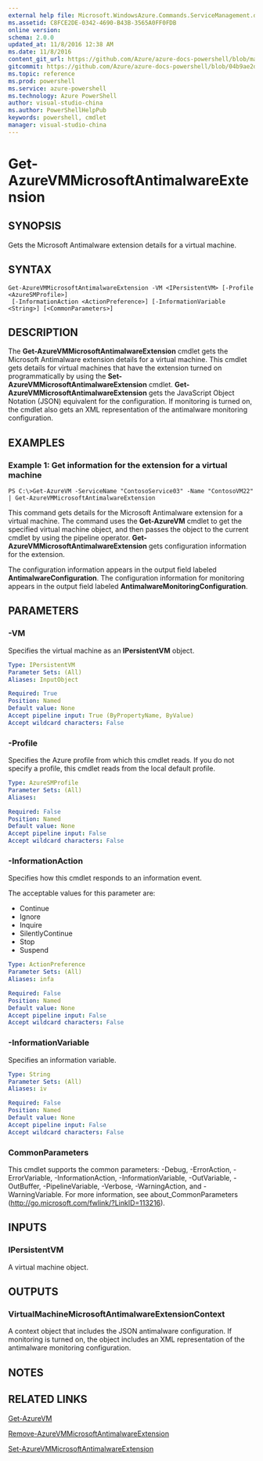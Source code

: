 ```yaml
---
external help file: Microsoft.WindowsAzure.Commands.ServiceManagement.dll-Help.xml
ms.assetid: C8FCE2DE-0342-4690-B43B-3565A0FF0FDB
online version: 
schema: 2.0.0
updated_at: 11/8/2016 12:38 AM
ms.date: 11/8/2016
content_git_url: https://github.com/Azure/azure-docs-powershell/blob/master/azureps-cmdlets-docs/ServiceManagement/Azure.Antimalware/v3.1.0/Get-AzureVMMicrosoftAntimalwareExtension.md
gitcommit: https://github.com/Azure/azure-docs-powershell/blob/04b9ae2d1c44a3ada330f570237886794cede893/azureps-cmdlets-docs/ServiceManagement/Azure.Antimalware/v3.1.0/Get-AzureVMMicrosoftAntimalwareExtension.md
ms.topic: reference
ms.prod: powershell
ms.service: azure-powershell
ms.technology: Azure PowerShell
author: visual-studio-china
ms.author: PowerShellHelpPub
keywords: powershell, cmdlet
manager: visual-studio-china
---
```


# Get-AzureVMMicrosoftAntimalwareExtension

## SYNOPSIS
Gets the Microsoft Antimalware extension details for a virtual machine.

## SYNTAX

```
Get-AzureVMMicrosoftAntimalwareExtension -VM <IPersistentVM> [-Profile <AzureSMProfile>]
 [-InformationAction <ActionPreference>] [-InformationVariable <String>] [<CommonParameters>]
```

## DESCRIPTION
The **Get-AzureVMMicrosoftAntimalwareExtension** cmdlet gets the Microsoft Antimalware extension details for a virtual machine.
This cmdlet gets details for virtual machines that have the extension turned on programmatically by using the **Set-AzureVMMicrosoftAntimalwareExtension** cmdlet.
**Get-AzureVMMicrosoftAntimalwareExtension** gets the JavaScript Object Notation (JSON) equivalent for the configuration.
If monitoring is turned on, the cmdlet also gets an XML representation of the antimalware monitoring configuration.

## EXAMPLES

### Example 1: Get information for the extension for a virtual machine
```
PS C:\>Get-AzureVM -ServiceName "ContosoService03" -Name "ContosoVM22" | Get-AzureVMMicrosoftAntimalwareExtension
```

This command gets details for the Microsoft Antimalware extension for a virtual machine.
The command uses the **Get-AzureVM** cmdlet to get the specified virtual machine object, and then passes the object to the current cmdlet by using the pipeline operator.
**Get-AzureVMMicrosoftAntimalwareExtension** gets configuration information for the extension.

The configuration information appears in the output field labeled **AntimalwareConfiguration**.
The configuration information for monitoring appears in the output field labeled **AntimalwareMonitoringConfiguration**.

## PARAMETERS

### -VM
Specifies the virtual machine as an **IPersistentVM** object.

```yaml
Type: IPersistentVM
Parameter Sets: (All)
Aliases: InputObject

Required: True
Position: Named
Default value: None
Accept pipeline input: True (ByPropertyName, ByValue)
Accept wildcard characters: False
```

### -Profile
Specifies the Azure profile from which this cmdlet reads. If you do not specify a profile, this cmdlet reads from the local default profile.

```yaml
Type: AzureSMProfile
Parameter Sets: (All)
Aliases: 

Required: False
Position: Named
Default value: None
Accept pipeline input: False
Accept wildcard characters: False
```

### -InformationAction
Specifies how this cmdlet responds to an information event.

The acceptable values for this parameter are:

- Continue
- Ignore
- Inquire
- SilentlyContinue
- Stop
- Suspend

```yaml
Type: ActionPreference
Parameter Sets: (All)
Aliases: infa

Required: False
Position: Named
Default value: None
Accept pipeline input: False
Accept wildcard characters: False
```

### -InformationVariable
Specifies an information variable.

```yaml
Type: String
Parameter Sets: (All)
Aliases: iv

Required: False
Position: Named
Default value: None
Accept pipeline input: False
Accept wildcard characters: False
```

### CommonParameters
This cmdlet supports the common parameters: -Debug, -ErrorAction, -ErrorVariable, -InformationAction, -InformationVariable, -OutVariable, -OutBuffer, -PipelineVariable, -Verbose, -WarningAction, and -WarningVariable. For more information, see about_CommonParameters (http://go.microsoft.com/fwlink/?LinkID=113216).

## INPUTS

### IPersistentVM
A virtual machine object.

## OUTPUTS

### VirtualMachineMicrosoftAntimalwareExtensionContext
A context object that includes the JSON antimalware configuration.
If monitoring is turned on, the object includes an XML representation of the antimalware monitoring configuration.

## NOTES

## RELATED LINKS

[Get-AzureVM](xref:ServiceManagement/Azure.Service/v1.6.1/Get-AzureVM.md)

[Remove-AzureVMMicrosoftAntimalwareExtension](xref:ServiceManagement/Azure.Antimalware/v3.1.0/Remove-AzureVMMicrosoftAntimalwareExtension.md)

[Set-AzureVMMicrosoftAntimalwareExtension](xref:ServiceManagement/Azure.Antimalware/v3.1.0/Set-AzureVMMicrosoftAntimalwareExtension.md)


